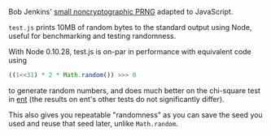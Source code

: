 Bob Jenkins' [small noncryptographic
PRNG](http://www.burtleburtle.net/bob/rand/smallprng.html) adapted to
JavaScript.

`test.js` prints 10MB of random bytes to the standard output using
Node, useful for benchmarking and testing randomness.

With Node 0.10.28, test.js is on-par in performance with equivalent
code using

```javascript
((1<<31) * 2 * Math.random()) >>> 0
```

to generate random numbers, and does much better on the chi-square
test in [ent](http://www.fourmilab.ch/random/) (the results on ent's
other tests do not significantly differ).

This also gives you repeatable "randomness" as you can save the seed
you used and reuse that seed later, unlike `Math.random`.
